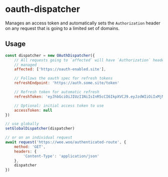 # oauth-dispatcher

Manages an access token and automatically sets the `Authorization` header on any
request that is going to a limited set of domains.

## Usage

```javascript
const dispatcher = new OAuthDispatcher({
    // All requests going to `affected` will have `Authorization` header set and
    // managed
    affected: ['https://oauth-enabled.site'],

    // Follows the oauth spec for refresh tokens
    refreshEndpoint: 'https://auth.some.site/token'

    // Refresh token for automatic refresh
    refreshToken: 'eyJhbGciOiJIUzI1NiIsInR5cCI6IkpXVCJ9.eyJzdWIiOiIxMjM0NTY3ODkwIiwibmFtZSI6IkpvaG4gRG9lIiwiaWF0IjoxNTE2MjM5MDIyfQ.SflKxwRJSMeKKF2QT4fwpMeJf36POk6yJV_adQssw5c'

    // Optional: initial access token to use
    accessToken: null
})

// use globally
setGlobalDispatcher(dispatcher)

// or on an individual request
await request('https://wee.woo/authenticated-route', {
    method: 'GET',
    headers: {
        'Content-Type': 'application/json'
    },
    dispatcher
})
```
